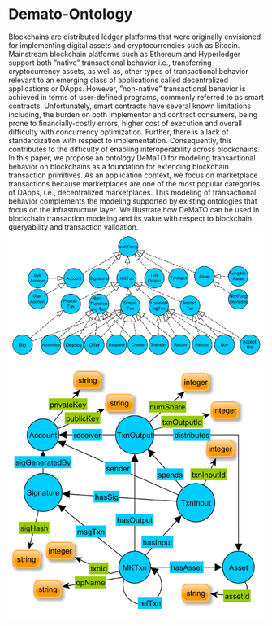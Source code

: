 # Demato-Ontology
Blockchains are distributed ledger platforms that were originally envisioned for implementing digital assets and cryptocurrencies
such as Bitcoin. Mainstream blockchain platforms such as Ethereum
and Hyperledger support both ”native” transactional behavior i.e.,
transferring cryptocurrency assets, as well as, other types of transactional behavior relevant to an emerging class of applications called decentralized applications or DApps. However, ”non-native” transactional
behavior is achieved in terms of user-defined programs, commonly referred to as smart contracts. Unfortunately, smart contracts have several
known limitations including, the burden on both implementor and contract consumers, being prone to financially-costly errors, higher cost of
execution and overall difficulty with concurrency optimization. Further,
there is a lack of standardization with respect to implementation. Consequently, this contributes to the difficulty of enabling interoperability
across blockchains.
In this paper, we propose an ontology DeMaTO for modeling transactional behavior on blockchains as a foundation for extending blockchain
transaction primitives. As an application context, we focus on marketplace transactions because marketplaces are one of the most popular
categories of DApps, i.e., decentralized marketplaces. This modeling of
transactional behavior complements the modeling supported by existing ontologies that focus on the infrastructure layer. We illustrate how
DeMaTO can be used in blockchain transaction modeling and its value
with respect to blockchain queryability and transaction validation.
![Image 1](DeMaTO_class_hierarchy.png)
![Image 2](DeMaTO_obj_data_properties.png)

